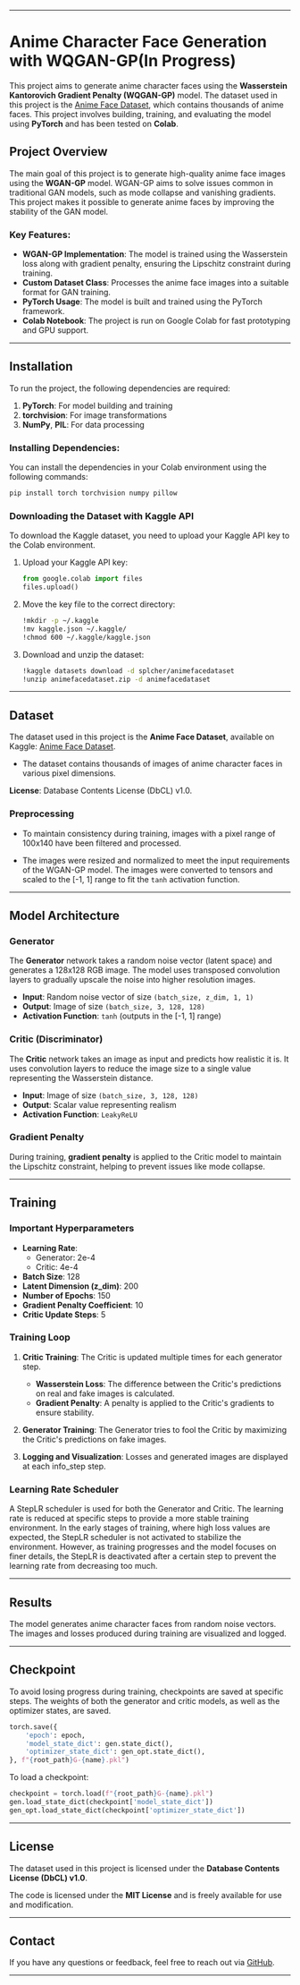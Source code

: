 
---

# Anime Character Face Generation with WQGAN-GP(In Progress)

This project aims to generate anime character faces using the **Wasserstein Kantorovich Gradient Penalty (WQGAN-GP)** model. The dataset used in this project is the [Anime Face Dataset](https://www.kaggle.com/datasets/splcher/animefacedataset), which contains thousands of anime faces. This project involves building, training, and evaluating the model using **PyTorch** and has been tested on **Colab**.

## Project Overview

The main goal of this project is to generate high-quality anime face images using the **WGAN-GP** model. WGAN-GP aims to solve issues common in traditional GAN models, such as mode collapse and vanishing gradients. This project makes it possible to generate anime faces by improving the stability of the GAN model.

### Key Features:
- **WGAN-GP Implementation**: The model is trained using the Wasserstein loss along with gradient penalty, ensuring the Lipschitz constraint during training.
- **Custom Dataset Class**: Processes the anime face images into a suitable format for GAN training.
- **PyTorch Usage**: The model is built and trained using the PyTorch framework.
- **Colab Notebook**: The project is run on Google Colab for fast prototyping and GPU support.

---

## Installation

To run the project, the following dependencies are required:

1. **PyTorch**: For model building and training
2. **torchvision**: For image transformations
3. **NumPy**, **PIL**: For data processing

### Installing Dependencies:
You can install the dependencies in your Colab environment using the following commands:
```bash
pip install torch torchvision numpy pillow
```

### Downloading the Dataset with Kaggle API

To download the Kaggle dataset, you need to upload your Kaggle API key to the Colab environment.

1. Upload your Kaggle API key:
   ```python
   from google.colab import files
   files.upload()
   ```

2. Move the key file to the correct directory:
   ```bash
   !mkdir -p ~/.kaggle
   !mv kaggle.json ~/.kaggle/
   !chmod 600 ~/.kaggle/kaggle.json
   ```

3. Download and unzip the dataset:
   ```bash
   !kaggle datasets download -d splcher/animefacedataset
   !unzip animefacedataset.zip -d animefacedataset
   ```

---

## Dataset

The dataset used in this project is the **Anime Face Dataset**, available on Kaggle: [Anime Face Dataset](https://www.kaggle.com/datasets/splcher/animefacedataset).

- The dataset contains thousands of images of anime character faces in various pixel dimensions.

**License**: Database Contents License (DbCL) v1.0.

### Preprocessing

- To maintain consistency during training, images with a pixel range of 100x140 have been filtered and processed.

- The images were resized and normalized to meet the input requirements of the WGAN-GP model. The images were converted to tensors and scaled to the [-1, 1] range to fit the `tanh` activation function.

---

## Model Architecture

### Generator

The **Generator** network takes a random noise vector (latent space) and generates a 128x128 RGB image. The model uses transposed convolution layers to gradually upscale the noise into higher resolution images.

- **Input**: Random noise vector of size `(batch_size, z_dim, 1, 1)`
- **Output**: Image of size `(batch_size, 3, 128, 128)`
- **Activation Function**: `tanh` (outputs in the [-1, 1] range)

### Critic (Discriminator)

The **Critic** network takes an image as input and predicts how realistic it is. It uses convolution layers to reduce the image size to a single value representing the Wasserstein distance.

- **Input**: Image of size `(batch_size, 3, 128, 128)`
- **Output**: Scalar value representing realism
- **Activation Function**: `LeakyReLU`

### Gradient Penalty

During training, **gradient penalty** is applied to the Critic model to maintain the Lipschitz constraint, helping to prevent issues like mode collapse.

---

## Training

### Important Hyperparameters

- **Learning Rate**: 
  - Generator: 2e-4
  - Critic: 4e-4
- **Batch Size**: 128
- **Latent Dimension (z_dim)**: 200
- **Number of Epochs**: 150
- **Gradient Penalty Coefficient**: 10
- **Critic Update Steps**: 5

### Training Loop

1. **Critic Training**: The Critic is updated multiple times for each generator step.
   - **Wasserstein Loss**: The difference between the Critic's predictions on real and fake images is calculated.
   - **Gradient Penalty**: A penalty is applied to the Critic's gradients to ensure stability.

2. **Generator Training**: The Generator tries to fool the Critic by maximizing the Critic's predictions on fake images.

3. **Logging and Visualization**: Losses and generated images are displayed at each info_step step.

### Learning Rate Scheduler

A StepLR scheduler is used for both the Generator and Critic. The learning rate is reduced at specific steps to provide a more stable training environment. In the early stages of training, where high loss values are expected, the StepLR scheduler is not activated to stabilize the environment. However, as training progresses and the model focuses on finer details, the StepLR is deactivated after a certain step to prevent the learning rate from decreasing too much.

---

## Results

The model generates anime character faces from random noise vectors. The images and losses produced during training are visualized and logged.

---

## Checkpoint

To avoid losing progress during training, checkpoints are saved at specific steps. The weights of both the generator and critic models, as well as the optimizer states, are saved.

```python
torch.save({
    'epoch': epoch,
    'model_state_dict': gen.state_dict(),
    'optimizer_state_dict': gen_opt.state_dict(),
}, f"{root_path}G-{name}.pkl")
```

To load a checkpoint:
```python
checkpoint = torch.load(f"{root_path}G-{name}.pkl")
gen.load_state_dict(checkpoint['model_state_dict'])
gen_opt.load_state_dict(checkpoint['optimizer_state_dict'])
```

---

## License

The dataset used in this project is licensed under the **Database Contents License (DbCL) v1.0**.

The code is licensed under the **MIT License** and is freely available for use and modification.

---

## Contact

If you have any questions or feedback, feel free to reach out via [GitHub](https://github.com/mesut-by).

---
